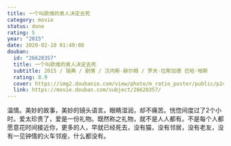 ```yaml
---
title: 一个叫欧维的男人决定去死
category: movie
status: done
rating: 5
year: "2015"
date: 2020-02-10 01:49:08
douban:
  id: "26628357"
  title: 一个叫欧维的男人决定去死
  subtitle: 2015 / 瑞典 / 剧情 / 汉内斯·赫尔姆 / 罗夫·拉斯加德 巴哈·帕斯
  rating: 8.9
  cover: https://img2.doubanio.com/view/photo/m_ratio_poster/public/p2406624993.jpg
  link: https://movie.douban.com/subject/26628357/
---
```


温情。美妙的故事，美妙的镜头语言。眼睛湿润，却不痛苦。恍惚间度过了2个小时。爱太珍贵了，爱是一份礼物。既然称之礼物，就不是人人都有。不是每个人都愿意花时间接近你，更多的人，早就已经死去，没有猫，没有邻居，没有老友，没有一见钟情的火车邻座，什么都没有。
